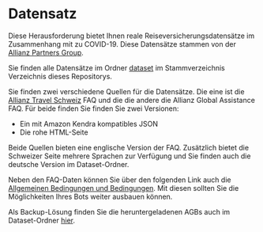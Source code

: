 # Datensatz
Diese Herausforderung bietet Ihnen reale Reiseversicherungsdatensätze im Zusammenhang mit
zu COVID-19. Diese Datensätze stammen von der [Allianz Partners
Group](https://www.allianz-partners.com).

Sie finden alle Datensätze im Ordner [dataset](./../dataset/) im Stammverzeichnis
Verzeichnis dieses Repositorys.

Sie finden zwei verschiedene Quellen für die Datensätze. Die eine ist die [Allianz Travel
Schweiz](https://www.allianz-travel.ch/en_CH/services/faq.html) FAQ und die
die andere die Allianz Global Assistance FAQ. Für beide finden Sie
finden Sie zwei Versionen:
* Ein mit Amazon Kendra kompatibles JSON
* Die rohe HTML-Seite

Beide Quellen bieten eine englische Version der FAQ. Zusätzlich bietet die Schweizer Seite
mehrere Sprachen zur Verfügung und Sie finden auch die deutsche Version im
Dataset-Ordner.

Neben den FAQ-Daten können Sie über den folgenden Link auch die [Allgemeinen
Bedingungen und
Bedingungen](https://www.allianz-travel.ch/en_CH/services/download-center.html).
Mit diesen sollten Sie die Möglichkeiten Ihres Bots weiter ausbauen können.

Als Backup-Lösung finden Sie die heruntergeladenen AGBs auch im Dataset-Ordner [hier](./../dataset/terms-and-conditions/).
